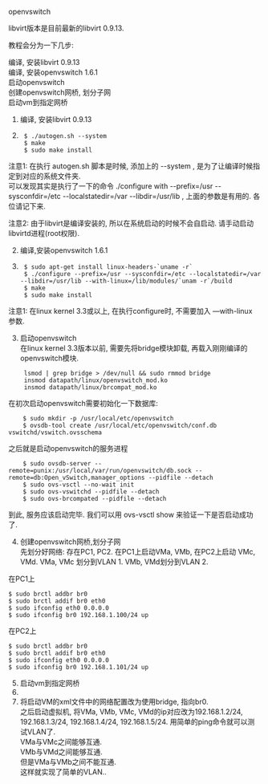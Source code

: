 openvswitch

libvirt版本是目前最新的libvirt 0.9.13.

教程会分为一下几步:

编译, 安装libvirt 0.9.13    
编译, 安装openvswitch 1.6.1    
启动openvswitch     
创建openvswitch网桥, 划分子网     
启动vm到指定网桥     

1. 编译, 安装libvirt 0.9.13   
2.  
		$ ./autogen.sh --system 
		$ make
		$ sudo make install

注意1: 在执行 autogen.sh 脚本是时候, 添加上的 --system , 是为了让编译时候指定到对应的系统文件夹.     
可以发现其实是执行了一下的命令 ./configure with --prefix=/usr --sysconfdir=/etc --localstatedir=/var --libdir=/usr/lib , 上面的参数是有用的. 各位请记下来.        

注意2: 由于libvirt是编译安装的, 所以在系统启动的时候不会自启动. 请手动启动libvirtd进程(root权限).    

2. 编译,安装openvswitch 1.6.1       
3.   
	    $ sudo apt-get install linux-headers-`uname -r`
	    $ ./configure --prefix=/usr --sysconfdir=/etc --localstatedir=/var --libdir=/usr/lib --with-linux=/lib/modules/`unam -r`/build
	    $ make
	    $ sudo make install    
 
注意1: 在linux kernel 3.3或以上, 在执行configure时, 不需要加入 —with-linux 参数.    

3. 启动openvswitch     
在linux kernel 3.3版本以前, 需要先将bridge模块卸载, 再载入刚刚编译的openvswitch模块.     

	    lsmod | grep bridge > /dev/null && sudo rmmod bridge
	    insmod datapath/linux/openvswitch_mod.ko
	    insmod datapath/linux/brcompat_mod.ko
在初次启动openvswitch需要初始化一下数据库:

	    $ sudo mkdir -p /usr/local/etc/openvswitch
	    $ ovsdb-tool create /usr/local/etc/openvswitch/conf.db vswitchd/vswitch.ovsschema    

之后就是启动openvswitch的服务进程
    
	    $ sudo ovsdb-server --remote=punix:/usr/local/var/run/openvswitch/db.sock --remote=db:Open_vSwitch,manager_options --pidfile --detach
	    $ sudo ovs-vsctl --no-wait init
	    $ sudo ovs-vswitchd --pidfile --detach
	    $ sudo ovs-brcompated --pidfile --detach

到此, 服务应该启动完毕. 我们可以用 ovs-vsctl show 来验证一下是否启动成功了.   

4. 创建openvswitch网桥,划分子网    
先划分好网络: 存在PC1, PC2. 在PC1上启动VMa, VMb, 在PC2上启动 VMc, VMd.
VMa, VMc 划分到VLAN 1. VMb, VMd划分到VLAN 2.

在PC1上

    $ sudo brctl addbr br0
    $ sudo brctl addif br0 eth0
    $ sudo ifconfig eth0 0.0.0.0
    $ sudo ifconfig br0 192.168.1.100/24 up
在PC2上

    $ sudo brctl addbr br0
    $ sudo brctl addif br0 eth0
    $ sudo ifconfig eth0 0.0.0.0
    $ sudo ifconfig br0 192.168.1.101/24 up


5. 启动vm到指定网桥     
6. 
6. 将启动VM的xml文件中的网络配置改为使用bridge, 指向br0.       
之后启动虚拟机, 将VMa, VMb, VMc, VMd的ip对应改为192.168.1.2/24, 192.168.1.3/24,     192.168.1.4/24, 192.168.1.5/24.
用简单的ping命令就可以测试VLAN了.    
VMa与VMc之间能够互通.    
VMb与VMd之间能够互通.    
但是VMa与VMb之间不能互通.   
这样就实现了简单的VLAN..   
